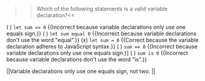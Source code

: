 >>Which of the following statements is a valid variable declaration?<<

( ) `let sum == 0` {{Incorrect because variable declarations only use one equals sign.}}
( ) `let sum equal 0` {{Incorrect because variable declarations don't use the word "equal".}}
(x) `let sum = 0` {{Correct because the variable declaration adheres to JavaScript syntax.}}
( ) `sum == 0` {{Incorrect because variable declarations only use one equals sign.}}
( ) `sum is 0` {{Incorrect because variable declarations don't use the word "is".}}

||Variable declarations only use one equals sign, not two. ||